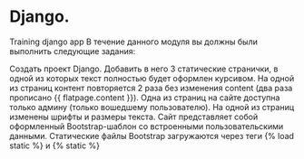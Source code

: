 # Django.
Training django app
В течение данного модуля вы должны были выполнить следующие задания:

Создать проект Django.
Добавить в него 3 статические странички, в одной из которых текст полностью будет оформлен курсивом.
На одной из страниц контент повторяется 2 раза без изменения content (два раза прописано {{ flatpage.content }}).
Одна из страниц на сайте доступна только админу (только вошедшему пользователю).
На одной из страниц изменены шрифты и размеры текста.
Сайт представляет собой оформленный Bootstrap-шаблон со встроенными пользовательскими данными.
Статические файлы Bootstrap загружаются через теги {% load static %} и {% static %}
